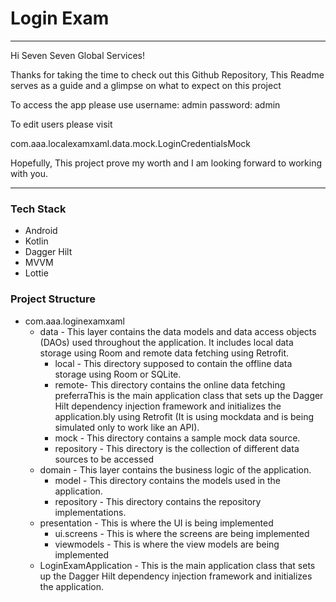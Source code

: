 # Login Exam

___

Hi Seven Seven Global Services!

Thanks for taking the time to check out this Github Repository, This Readme serves as a guide and a glimpse on what to expect on this project

To access the app please use
username: admin
password: admin

To edit users please visit

com.aaa.localexamxaml.data.mock.LoginCredentialsMock

Hopefully, This project prove my worth and I am looking forward to working with you.

___

### Tech Stack

- Android
- Kotlin
- Dagger Hilt
- MVVM
- Lottie

### Project Structure

- com.aaa.loginexamxaml
  - data - This layer contains the data models and data access objects (DAOs) used throughout the application. It includes local data storage using Room and remote data fetching using Retrofit.
    - local - This directory supposed to contain the offline data storage using Room or SQLite.
    - remote- This directory contains the online data fetching preferraThis is the main application class that sets up the Dagger Hilt dependency injection framework and initializes the application.bly using Retrofit (It is using mockdata and is being simulated only to work like an API).
    - mock - This directory contains a sample mock data source.
    - repository - This directory is the collection of different data sources to be accessed
  - domain - This layer contains the business logic of the application.
    - model - This directory contains the models used in the application.
    - repository - This directory contains the repository implementations.
  - presentation - This is where the UI is being implemented
    - ui.screens - This is where the screens are being implemented
    - viewmodels - This is where the view models are being implemented
  - LoginExamApplication - This is the main application class that sets up the Dagger Hilt dependency injection framework and initializes the application.